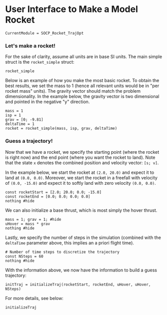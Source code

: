 # User Interface to Make a Model Rocket

```@meta
CurrentModule = SOCP_Rocket_TrajOpt
```

### Let's make a rocket!
For the sake of clarity, assume all units are in base SI units. The main simple struct is the `rocket_simple` struct:

```@docs
rocket_simple
```

Below is an example of how you make the most basic rocket. To obtain the best
results, we set the mass to 1 (hence all relevant units would be in "per
rocket mass" units). The gravity vector should match the problem dimensionality.
In the example below, the gravity vector is two dimensional and pointed in the
negative "y" direction.

```@example
mass = 1
isp = 1
grav = [0; -9.81]
deltaTime = 1
rocket = rocket_simple(mass, isp, grav, deltaTime)
```


### Guess a trajectory!

Now that we have a rocket, we specify the starting point (where the rocket is
right now) and the end point (where you want the rocket to land). Note that the
state `x` denotes the combined position and velocity vector: `[s; v]`.

In the example below, we start the rocket at `(2.0, 20.0)` and expect it to land
at `(0.0, 0.0)`. Moreover, we start the rocket in a freefall with velocity of
`(0.0, -15.0)` and expect it to softly land with zero velocity `(0.0, 0.0)`.
```@example
const rocketStart = [2.0; 20.0; 0.0; -15.0]
const rocketEnd = [0.0; 0.0; 0.0; 0.0]
nothing #hide
```

We can also initialize a base thrust, which is most simply the hover thrust.
```@example
mass = 1; grav = 1; #hide
uHover = mass * grav
nothing #hide
```

Lastly, we specify the number of steps in the simulation (combined with the `deltaTime` parameter above, this implies an a priori flight time).
```@example
# Number of time steps to discretize the trajectory
const NSteps = 60
nothing #hide
```

With the information above, we now have the information to build a guess
trajectory:
```@example
initTraj = initializeTraj(rocketStart, rocketEnd, uHover, uHover, NSteps)
```

For more details, see below:
```@docs
initializeTraj
```
